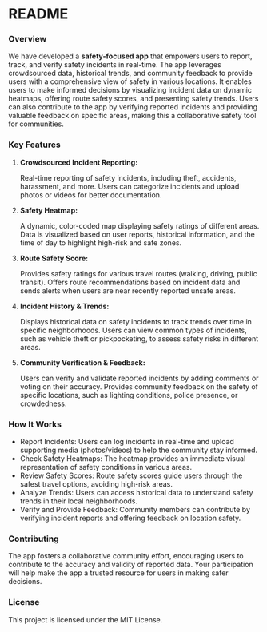 <h1>README</h1>
<h3>Overview</h3>
<p>We have developed a <b>safety-focused app</b> that empowers users to report, track, and verify safety incidents in real-time. The app leverages crowdsourced data, historical trends, and community feedback to provide users with a comprehensive view of safety in various locations. It enables users to make informed decisions by visualizing incident data on dynamic heatmaps, offering route safety scores, and presenting safety trends. Users can also contribute to the app by verifying reported incidents and providing valuable feedback on specific areas, making this a collaborative safety tool for communities.</p>

<h3>Key Features</h3>
<ol>
<li><b>Crowdsourced Incident Reporting:</b>

Real-time reporting of safety incidents, including theft, accidents, harassment, and more.
Users can categorize incidents and upload photos or videos for better documentation.</li>
<li><b>Safety Heatmap:</b>

A dynamic, color-coded map displaying safety ratings of different areas.
Data is visualized based on user reports, historical information, and the time of day to highlight high-risk and safe zones.</li>
<li><b>Route Safety Score:</b>

Provides safety ratings for various travel routes (walking, driving, public transit).
Offers route recommendations based on incident data and sends alerts when users are near recently reported unsafe areas.</li>
<li><b>Incident History & Trends:</b>

Displays historical data on safety incidents to track trends over time in specific neighborhoods.
Users can view common types of incidents, such as vehicle theft or pickpocketing, to assess safety risks in different areas.</li>
<li><b>Community Verification & Feedback:</b>

Users can verify and validate reported incidents by adding comments or voting on their accuracy.
Provides community feedback on the safety of specific locations, such as lighting conditions, police presence, or crowdedness.</li>
</ol>

<h3>How It Works</h3>
<ul>
<li>Report Incidents: Users can log incidents in real-time and upload supporting media (photos/videos) to help the community stay informed.</li>
<li>Check Safety Heatmaps: The heatmap provides an immediate visual representation of safety conditions in various areas.</li>
<li>Review Safety Scores: Route safety scores guide users through the safest travel options, avoiding high-risk areas.</li>
<li>Analyze Trends: Users can access historical data to understand safety trends in their local neighborhoods.</li>
<li>Verify and Provide Feedback: Community members can contribute by verifying incident reports and offering feedback on location safety.</li>
</ul>
<h3>Contributing</h3>
<p>The app fosters a collaborative community effort, encouraging users to contribute to the accuracy and validity of reported data. Your participation will help make the app a trusted resource for users in making safer decisions.</p>

<h3>License</h3>
This project is licensed under the MIT License.